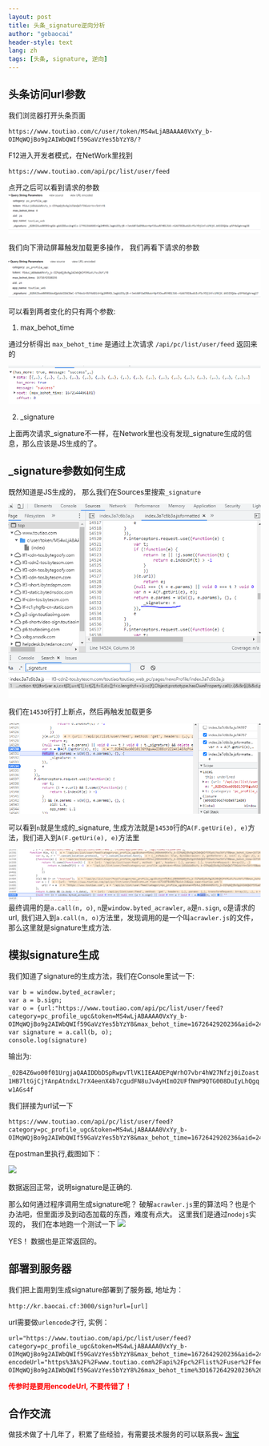 ```yaml
---
layout: post
title: 头条_signature逆向分析
author: "gebaocai"
header-style: text
lang: zh
tags: [头条, signature, 逆向]
---
```


头条访问url参数
------
我们浏览器打开头条页面
```
https://www.toutiao.com/c/user/token/MS4wLjABAAAA0VxYy_b-OIMqWQjBo9g2AIWbQWIf59GaVzYes5bYzY8/?
```
F12进入开发者模式，在NetWork里找到
```
https://www.toutiao.com/api/pc/list/user/feed
```
点开之后可以看到请求的参数
![](/img/in-post/toutiao-signature/feed1.png)

我们向下滑动屏幕触发加载更多操作， 我们再看下请求的参数

![](/img/in-post/toutiao-signature/feed2.png)

可以看到两者变化的只有两个参数:
1. max_behot_time

通过分析得出 `max_behot_time` 是通过上次请求 `/api/pc/list/user/feed` 返回来的

![](/img/in-post/toutiao-signature/feed3.png)

2. _signature

上面两次请求_signature不一样，在Network里也没有发现_signature生成的信息，那么应该是JS生成的了。


_signature参数如何生成
------
既然知道是JS生成的， 那么我们在Sources里搜索`_signature`

![](/img/in-post/toutiao-signature/signature1.png)

我们在`14530`行打上断点，然后再触发加载更多

![](/img/in-post/toutiao-signature/signature2.png)

可以看到`n`就是生成的_signature, 生成方法就是`14530`行的`A(F.getUri(e), e)`方法，我们进入到`A(F.getUri(e), e)`方法里

![](/img/in-post/toutiao-signature/signature3.png)
最终调用的是`a.call(n, o)`, `n`是`window.byted_acrawler`, `a`是`n.sign`, `o`是请求的url, 我们进入到`a.call(n, o)`方法里，发现调用的是一个叫`acrawler.js`的文件，那么这里就是signature生成方法.

模拟signature生成
------
我们知道了signature的生成方法，我们在Console里试一下:
```
var b = window.byted_acrawler;
var a = b.sign;
var o = {url:"https://www.toutiao.com/api/pc/list/user/feed?category=pc_profile_ugc&token=MS4wLjABAAAA0VxYy_b-OIMqWQjBo9g2AIWbQWIf59GaVzYes5bYzY8&max_behot_time=1672642920236&aid=24&app_name=toutiao_web"};
var signature = a.call(b, o);
console.log(signature)
```
输出为:

```_02B4Z6wo00f01UrgjaQAAIDDbDSpRwpvTlVK1IEAADEPqWrhO7vbr4hW27Nfzj0iZoast1HB7ltGjCjYAnpAtndxL7rX4eenX4b7cgudFN8uJv4yHImO2UFfNmP9QTG008DuIyLhQgqw1AGs4f```

我们拼接为url试一下
```
https://www.toutiao.com/api/pc/list/user/feed?category=pc_profile_ugc&token=MS4wLjABAAAA0VxYy_b-OIMqWQjBo9g2AIWbQWIf59GaVzYes5bYzY8&max_behot_time=1672642920236&aid=24&app_name=toutiao_web&_signature=_02B4Z6wo00f01UrgjaQAAIDDbDSpRwpvTlVK1IEAADEPqWrhO7vbr4hW27Nfzj0iZoast1HB7ltGjCjYAnpAtndxL7rX4eenX4b7cgudFN8uJv4yHImO2UFfNmP9QTG008DuIyLhQgqw1AGs4f
```
在postman里执行,截图如下：

![](/img/in-post/toutiao-signature/postman1.png)

数据返回正常，说明signature是正确的.

那么如何通过程序调用生成signature呢？
破解`acrawler.js`里的算法吗？也是个办法吧，但里面涉及到动态加载的东西，难度有点大。 这里我们是通过`nodejs`实现的， 我们在本地跑一个测试一下
![](/img/in-post/toutiao-signature/python1.png)

YES！ 数据也是正常返回的。

部署到服务器
------
我们把上面用到生成signature部署到了服务器, 地址为：

`http://kr.baocai.cf:3000/sign?url=[url]`

url需要做`urlencode`才行, 实例：
```
url="https://www.toutiao.com/api/pc/list/user/feed?category=pc_profile_ugc&token=MS4wLjABAAAA0VxYy_b-OIMqWQjBo9g2AIWbQWIf59GaVzYes5bYzY8&max_behot_time=1672642920236&aid=24&app_name=toutiao_web"
encodeUrl="https%3A%2F%2Fwww.toutiao.com%2Fapi%2Fpc%2Flist%2Fuser%2Ffeed%3Fcategory%3Dpc_profile_ugc%26token%3DMS4wLjABAAAA0VxYy_b-OIMqWQjBo9g2AIWbQWIf59GaVzYes5bYzY8%26max_behot_time%3D1672642920236%26aid%3D24%26app_name%3Dtoutiao_web"
```
**<span style="color: red">传参时是要用encodeUrl, 不要传错了！</span>**

合作交流
------
做技术做了十几年了，积累了些经验，有需要技术服务的可以联系我~ [淘宝](https://item.taobao.com/item.htm?id=692258318480)


